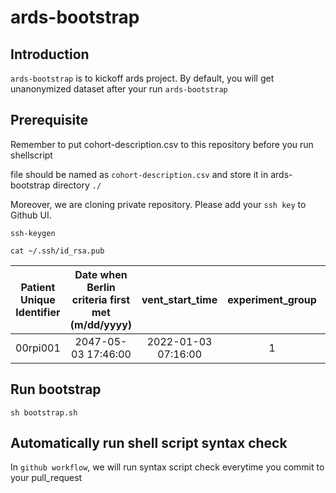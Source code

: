 # ards-bootstrap

## Introduction
`ards-bootstrap` is to kickoff ards project. By default, you will get unanonymized dataset after your run `ards-bootstrap`

## Prerequisite
Remember to put cohort-description.csv to this repository before you run shellscript

file should be named as `cohort-description.csv` and store it in ards-bootstrap directory `./`

Moreover, we are cloning private repository. Please add your `ssh key` to Github UI. 

`ssh-keygen`

`cat ~/.ssh/id_rsa.pub`


| Patient Unique Identifier | Date when Berlin criteria first met (m/dd/yyyy) | vent_start_time  | experiment_group | Pathophysiology | Potential Enrollment  
| :---:| :---: | :---: | :---: | :---: | :---: 
|00rpi001|2047-05-03 17:46:00 |2022-01-03 07:16:00 | 1 | ARDS | "Y"                            



## Run bootstrap
`sh bootstrap.sh` 

## Automatically run shell script syntax check

In `github workflow`, we will run syntax script check everytime you commit to your pull_request
